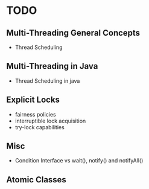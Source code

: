 # TODO

## Multi-Threading General Concepts
- Thread Scheduling

## Multi-Threading in Java
- Thread Scheduling in java

## Explicit Locks
- fairness policies
- interruptible lock acquisition
- try-lock capabilities

## Misc
- Condition Interface vs wait(), notify() and notifyAll()

## Atomic Classes
